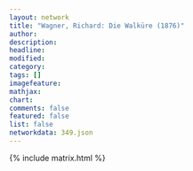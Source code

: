 ```yaml
---
layout: network
title: "Wagner, Richard: Die Walküre (1876)"
author:
description:
headline:
modified:
category:
tags: []
imagefeature: 
mathjax: 
chart: 
comments: false
featured: false
list: false
networkdata: 349.json
---
```

{% include matrix.html %}
